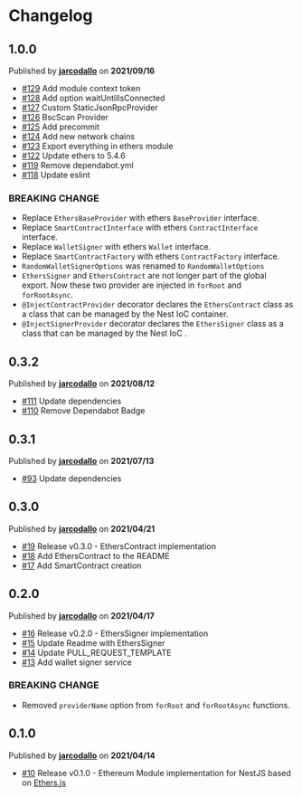 # Changelog

## 1.0.0
Published by **[jarcodallo](https://github.com/jarcodallo)** on **2021/09/16**
- [#129](https://github.com/jarcodallo/nestjs-ethers/pull/129) Add module context token
- [#128](https://github.com/jarcodallo/nestjs-ethers/pull/128) Add option waitUntilIsConnected 
- [#127](https://github.com/jarcodallo/nestjs-ethers/pull/127) Custom StaticJsonRpcProvider
- [#126](https://github.com/jarcodallo/nestjs-ethers/pull/126) BscScan Provider
- [#125](https://github.com/jarcodallo/nestjs-ethers/pull/125) Add precommit 
- [#124](https://github.com/jarcodallo/nestjs-ethers/pull/124) Add new network chains
- [#123](https://github.com/jarcodallo/nestjs-ethers/pull/123) Export everything in ethers module
- [#122](https://github.com/jarcodallo/nestjs-ethers/pull/122) Update ethers to 5.4.6
- [#119](https://github.com/jarcodallo/nestjs-ethers/pull/119) Remove dependabot.yml
- [#118](https://github.com/jarcodallo/nestjs-ethers/pull/118) Update eslint

### BREAKING CHANGE
- Replace `EthersBaseProvider` with ethers `BaseProvider` interface.
- Replace `SmartContractInterface` with ethers `ContractInterface` interface.
- Replace `WalletSigner` with ethers `Wallet` interface.
- Replace `SmartContractFactory` with ethers `ContractFactory` interface.
- `RandomWalletSignerOptions` was renamed to `RandomWalletOptions`
- `EthersSigner` and `EthersContract` are not longer part of the global export. Now these two provider are injected in `forRoot` and `forRootAsync`.
- `@InjectContractProvider`  decorator declares the `EthersContract` class as a class that can be managed by the Nest IoC container.
- `@InjectSignerProvider` decorator declares the `EthersSigner` class as a class that can be managed by the Nest IoC .

## 0.3.2
Published by **[jarcodallo](https://github.com/jarcodallo)** on **2021/08/12**
- [#111](https://github.com/jarcodallo/nestjs-ethers/pull/111) Update dependencies
- [#110](https://github.com/jarcodallo/nestjs-ethers/pull/110) Remove Dependabot Badge

## 0.3.1
Published by **[jarcodallo](https://github.com/jarcodallo)** on **2021/07/13**
- [#93](https://github.com/jarcodallo/nestjs-ethers/pull/93) Update dependencies

## 0.3.0
Published by **[jarcodallo](https://github.com/jarcodallo)** on **2021/04/21**
- [#19](https://github.com/jarcodallo/nestjs-ethers/pull/19) Release v0.3.0 - EthersContract implementation
- [#18](https://github.com/jarcodallo/nestjs-ethers/pull/18) Add EthersContract to the README
- [#17](https://github.com/jarcodallo/nestjs-ethers/pull/17) Add SmartContract creation

## 0.2.0
Published by **[jarcodallo](https://github.com/jarcodallo)** on **2021/04/17**
- [#16](https://github.com/jarcodallo/nestjs-ethers/pull/16) Release v0.2.0 - EthersSigner implementation
- [#15](https://github.com/jarcodallo/nestjs-ethers/pull/15) Update Readme with EthersSigner
- [#14](https://github.com/jarcodallo/nestjs-ethers/pull/14) Update PULL_REQUEST_TEMPLATE
- [#13](https://github.com/jarcodallo/nestjs-ethers/pull/13) Add wallet signer service

### BREAKING CHANGE
- Removed `providerName` option from `forRoot` and `forRootAsync` functions.

## 0.1.0
Published by **[jarcodallo](https://github.com/jarcodallo)** on **2021/04/14**
- [#10](https://github.com/jarcodallo/nestjs-ethers/pull/10) Release v0.1.0 - Ethereum Module implementation for NestJS based on [Ethers.js](https://github.com/ethers-io/ethers.js/)
